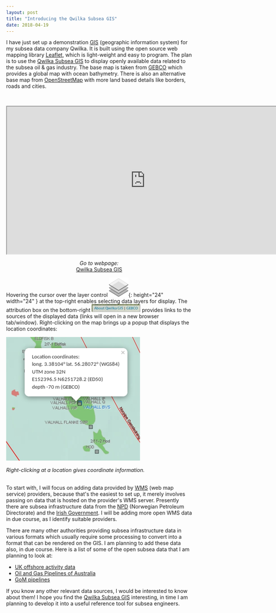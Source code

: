 ```yaml
---
layout: post
title: "Introducing the Qwilka Subsea GIS"
date: 2018-04-19
---
```


I have just set up a demonstration [GIS](https://en.wikipedia.org/wiki/Geographic_information_system) (geographic information system) for my subsea data company Qwilka. It is built using the open source web mapping library [Leaflet](http://leafletjs.com/), which is light-weight and easy to program. The plan is to use the [Qwilka Subsea GIS](https://qwilka.github.io/GIS/) to display openly available data related to the subsea oil & gas industry. The base map is taken from [GEBCO](https://www.gebco.net/) which provides a global map with ocean bathymetry. There is also an alternative base map from [OpenStreetMap](https://www.openstreetmap.org/) with more land based details like borders, roads and cities. 

&nbsp;

 <iframe src="https://qwilka.github.io/GIS/" height="400" width="750" align="middle" frameborder="1"></iframe> 

 <p align="center">
  <i>Go to webpage:</i><br>
  <a href="https://qwilka.github.io/GIS/">Qwilka Subsea GIS</a>
  <br>
</p>


Hovering the cursor over the layer control ![layer-control](/images/Leaflet_layer_control.svg){: height="24" width="24" } at the top-right enables selecting data layers for display. The attribution box on the bottom-right ![attribution-control](/images/Leaflet_attribution_control.jpg) provides links to the sources of the displayed data (links will open in a new browser tab/window). Right-clicking on the map brings up a popup that displays the location coordinates:


![location pop-up](/images/location_coord_popup.jpg)
 <p align="left">
  <i>Right-clicking at a location gives coordinate information.</i><br>
  <br>
</p>


To start with, I will focus on adding data provided by [WMS](https://en.wikipedia.org/wiki/Web_Map_Service) (web map service) providers, because that's the easiest to set up, it merely involves passing on data that is hosted on the provider's WMS server. Presently there are subsea infrastructure data from the [NPD](http://www.npd.no/en/About-us/Available-data/) (Norwegian Petroleum Directorate) and the [Irish Government](https://data.gov.ie/dataset/offshore-gas-pipeline). I will be adding more open WMS data in due course, as I identify suitable providers. 

There are many other authorities providing subsea infrastructure data in various formats which usually require some processing to convert into a format that can be rendered on the GIS. I am planning to add these data also, in due course.  Here is a list of some of the open subsea data that I am planning to look at:

* [UK offshore activity data](https://www.thecrownestate.co.uk/energy-minerals-and-infrastructure/downloads/maps-and-gis-data/)
* [Oil and Gas Pipelines of Australia](https://data.gov.au/dataset/oil-and-gas-pipelines-of-australia)
* [GoM pipelines](http://www.landscope.org/louisiana/map_layers/energy/offshore_pipelines/24942/)

If you know any other relevant data sources, I would be interested to know about them! I hope you find the [Qwilka Subsea GIS](https://qwilka.github.io/GIS/) interesting, in time I am planning to develop it into a useful reference tool for subsea engineers.   